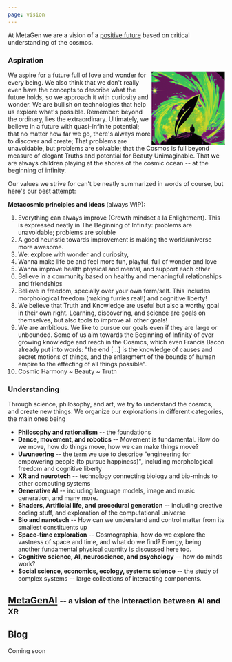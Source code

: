 ```yaml
---
page: vision
---
```


At MetaGen we are a vision of a [positive future](https://www.existentialhope.com/) based on critical understanding of the cosmos.

### Aspiration

<img alt="metagen labs wonder workers" src="img/wonder_workers.png" width="170px" style="float:right;"/>

We aspire for a future full of love and wonder for every being. We also think that we don't really even have the concepts to describe what the future holds, so we approach it with curiosity and wonder. We are bullish on technologies that help us explore what's possible. Remember: beyond the ordinary, lies the extraordinary. Ultimately, we believe in a future with quasi-infinite potential; that no matter how far we go, there's always more to discover and create; That problems are unavoidable, but problems are solvable; that the Cosmos is full beyond measure of elegant Truths and potential for Beauty Unimaginable. That we are always children playing at the shores of the cosmic ocean -- at the beginning of infinity.

Our values we strive for can't be neatly summarized in words of course, but here's our best attempt:

**Metacosmic principles and ideas** (always WIP):

1. Everything can always improve (Growth mindset a la Enlightment). This is expressed neatly in The Beginning of Infinity: problems are unavoidable; problems are soluble
2. A good heuristic towards improvement is making the world/universe more awesome.
3. We: explore with wonder and curiosity,
4. Wanna make life be and feel more fun, playful, full of wonder and love
5. Wanna improve health physical and mental, and support each other
6. Believe in a community based on healthy and menaningful relationships and friendships
7. Believe in freedom, specially over your own form/self. This includes morphological freedom (making furries real!) and cognitive liberty!
9. We believe that Truth and Knowledge are useful but also a worthy goal in their own right. Learning, discovering, and science are goals on themselves, but also tools to improve all other goals!
10. We are ambitious. We like to pursue our goals even if they are large or unbounded. Some of us aim towards the Beginning of Infinity of ever growing knowledge and reach in the Cosmos, which even Francis Bacon already put into words: "the end [...] is the knowledge of causes and secret motions of things, and the enlargment of the bounds of human empire to the effecting of all things possible".
11. Cosmic Harmony ~ Beauty ~ Truth

### Understanding

Through science, philosophy, and art, we try to understand the cosmos, and create new things. We organize our explorations in different categories, the main ones being

* **Philosophy and rationalism** -- the foundations
* **Dance, movement, and robotics** -- Movement is fundamental. How do we move, how do things move, how we can make things move?
* **Uwuneering** -- the term we use to describe "engineering for empowering people (to pursue happiness)", including morphological freedom and cognitive liberty
* **XR and neurotech** -- technology connecting biology and bio-minds to other computing systems
* **Generative AI** -- including language models, image and music generation, and many more.
* **Shaders, Artificial life, and procedural generation** -- including creative coding stuff, and exploration of the computational universe
* **Bio and nanotech** -- How can we understand and control matter from its smallest constituents up
* **Space-time exploration** -- Cosmographia, how do we explore the vastness of space and time, and what do we find? Energy, being another fundamental physical quantity is discussed here too.
* **Cognitive science, AI, neuroscience, and psychology** -- how do minds work?
* **Social science, economics, ecology, systems science** -- the study of complex systems -- large collections of interacting components.

## [MetaGenAI](/ai) <small>-- a vision of the interaction between AI and XR</small>

## Blog

Coming soon
